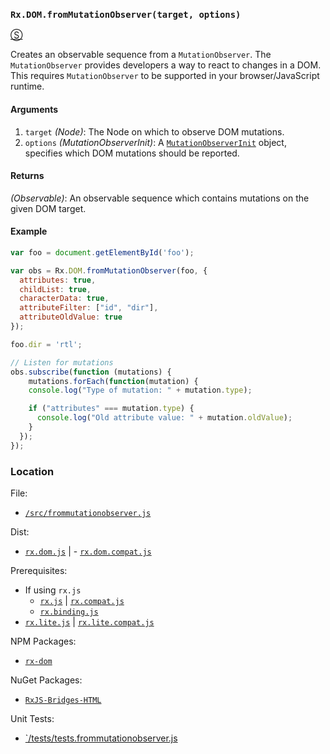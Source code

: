 ### `Rx.DOM.fromMutationObserver(target, options)`
[&#x24C8;](https://github.com/Reactive-Extensions/RxJS-DOM/blob/master/src/frommutationobserver.js "View in source") 

Creates an observable sequence from a `MutationObserver`.  The `MutationObserver` provides developers a way to react to changes in a DOM.  This requires `MutationObserver` to be supported in your browser/JavaScript runtime.

#### Arguments
1. `target` *(Node)*: The Node on which to observe DOM mutations.
2. `options` *(MutationObserverInit)*: A [`MutationObserverInit`](http://msdn.microsoft.com/en-us/library/windows/apps/dn252345.aspx) object, specifies which DOM mutations should be reported.

#### Returns
*(Observable)*: An observable sequence which contains mutations on the given DOM target.

#### Example
```js
var foo = document.getElementById('foo');

var obs = Rx.DOM.fromMutationObserver(foo, { 
  attributes: true, 
  childList: true, 
  characterData: true,
  attributeFilter: ["id", "dir"],
  attributeOldValue: true
});

foo.dir = 'rtl';

// Listen for mutations
obs.subscribe(function (mutations) {
    mutations.forEach(function(mutation) {
    console.log("Type of mutation: " + mutation.type);

    if ("attributes" === mutation.type) {
      console.log("Old attribute value: " + mutation.oldValue);
    }
  });
});
```

### Location

File:
- [`/src/frommutationobserver.js`](https://github.com/Reactive-Extensions/RxJS-DOM/blob/master/src/frommutationobserver.js)

Dist:
- [`rx.dom.js`](https://github.com/Reactive-Extensions/RxJS-DOM/blob/master/dist/rx.dom.js) | - [`rx.dom.compat.js`](https://github.com/Reactive-Extensions/RxJS-DOM/blob/master/dist/rx.dom.compat.js)

Prerequisites:
- If using `rx.js`
  - [`rx.js`](https://github.com/Reactive-Extensions/RxJS/blob/master/dist/rx.js) | [`rx.compat.js`](https://github.com/Reactive-Extensions/RxJS/blob/master/dist/rx.compat.js)
  - [`rx.binding.js`](https://github.com/Reactive-Extensions/RxJS/blob/master/dist/rx.binding.js)
- [`rx.lite.js`](https://github.com/Reactive-Extensions/RxJS/blob/master/rx.lite.js) | [`rx.lite.compat.js`](https://github.com/Reactive-Extensions/RxJS/blob/master/rx.lite.compat.js)

NPM Packages:
- [`rx-dom`](https://preview.npmjs.com/package/rx-dom)

NuGet Packages:
- [`RxJS-Bridges-HTML`](http://www.nuget.org/packages/RxJS-Bridges-HTML/)

Unit Tests:
- [`/tests/tests.frommutationobserver.js](https://github.com/Reactive-Extensions/RxJS-DOM/blob/master/tests/tests.frommutationobserver.js)
